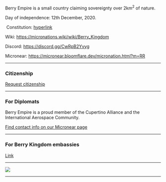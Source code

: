 <p> Berry Empire is a small country claiming sovereignty over 2km<sup>2</sup> of nature. </p>
<p> Day of independence: 12th December, 2020. </p>
<p> Constitution: <a href="/constitution.txt">hyperlink</a></p>
<p> Wiki: <a href="https://micronations.wiki/wiki/Berry_Kingdom">https://micronations.wiki/wiki/Berry_Kingdom</a> </p>
<p> Discord: <a href="https://discord.gg/CwRpB2Yvyg">https://discord.gg/CwRpB2Yvyg</a> </p>
<p> Micronear: <a href="https://micronear.bloomflare.dev/micronation.html?m=RR">https://micronear.bloomflare.dev/micronation.html?m=RR</a> </p> 
<hr>
<h3 class="highlighted"> Citizenship </h3>
<a href="https://docs.google.com/forms/d/e/1FAIpQLSfkJTmNNMBZQjtnY1X0qukH5jc4miOadwbrQjsZ3HqjJVhTfQ/viewform?usp=sf_link"> Request citizenship </a>
<hr>
<h3> For Diplomats </h3>
<p>Berry Empire is a proud member of the Cupertino Alliance and the International Aerospace Community.</p>
<a href="https://micronear.bloomflare.dev/micronation.html?m=RR"> Find contact info on our Micronear page </a>
<hr>
<h3> For Berry Kingdom embassies </h3>
<a href="/embassy.html"> Link </a>
<hr>
<img src="https://media.discordapp.net/attachments/850110387243319327/850111340277137448/Berry_Kingdom1.png">
<hr>
